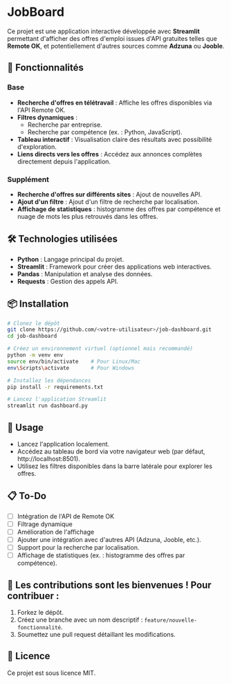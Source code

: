 # JobBoard
Ce projet est une application interactive développée avec **Streamlit** permettant d'afficher des offres d'emploi issues d'API gratuites telles que **Remote OK**, et potentiellement d'autres sources comme **Adzuna** ou **Jooble**.

## 🚀 Fonctionnalités
### Base
- **Recherche d'offres en télétravail** : Affiche les offres disponibles via l'API Remote OK.
- **Filtres dynamiques** : 
  - Recherche par entreprise.
  - Recherche par compétence (ex. : Python, JavaScript).
- **Tableau interactif** : Visualisation claire des résultats avec possibilité d'exploration.
- **Liens directs vers les offres** : Accédez aux annonces complètes directement depuis l'application.

### Supplément
- **Recherche d'offres sur différents sites** : Ajout de nouvelles API.
- **Ajout d'un filtre** : Ajout d'un filtre de recherche par localisation.
- **Affichage de statistiques** : histogramme des offres par compétence et nuage de mots les plus retrouvés dans les offres.

## 🛠️ Technologies utilisées

- **Python** : Langage principal du projet.
- **Streamlit** : Framework pour créer des applications web interactives.
- **Pandas** : Manipulation et analyse des données.
- **Requests** : Gestion des appels API.

## 📦 Installation

```bash
# Clonez le dépôt
git clone https://github.com/<votre-utilisateur>/job-dashboard.git
cd job-dashboard

# Créez un environnement virtuel (optionnel mais recommandé)
python -m venv env
source env/bin/activate    # Pour Linux/Mac
env\Scripts\activate       # Pour Windows

# Installez les dépendances
pip install -r requirements.txt

# Lancez l'application Streamlit
streamlit run dashboard.py
```

## 📑 Usage
- Lancez l'application localement.
- Accédez au tableau de bord via votre navigateur web (par défaut, http://localhost:8501).
- Utilisez les filtres disponibles dans la barre latérale pour explorer les offres.

## 📋 To-Do
- [ ] Intégration de l'API de Remote OK
- [ ] Filtrage dynamique
- [ ] Amélioration de l'affichage
- [ ] Ajouter une intégration avec d'autres API (Adzuna, Jooble, etc.).
- [ ] Support pour la recherche par localisation.
- [ ] Affichage de statistiques (ex. : histogramme des offres par compétence).

## 🤝 Les contributions sont les bienvenues ! Pour contribuer :
1. Forkez le dépôt.
2. Créez une branche avec un nom descriptif : `feature/nouvelle-fonctionnalité`.
3. Soumettez une pull request détaillant les modifications.

## 📜 Licence
Ce projet est sous licence MIT.
